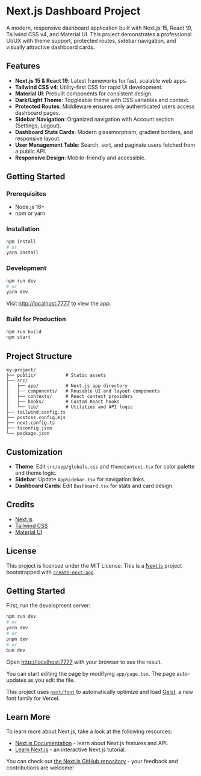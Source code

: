 # Next.js Dashboard Project

A modern, responsive dashboard application built with Next.js 15, React 19, Tailwind CSS v4, and Material UI. This project demonstrates a professional UI/UX with theme support, protected routes, sidebar navigation, and visually attractive dashboard cards.

## Features

- **Next.js 15 & React 19**: Latest frameworks for fast, scalable web apps.
- **Tailwind CSS v4**: Utility-first CSS for rapid UI development.
- **Material UI**: Prebuilt components for consistent design.
- **Dark/Light Theme**: Toggleable theme with CSS variables and context.
- **Protected Routes**: Middleware ensures only authenticated users access dashboard pages.
- **Sidebar Navigation**: Organized navigation with Account section (Settings, Logout).
- **Dashboard Stats Cards**: Modern glassmorphism, gradient borders, and responsive layout.
- **User Management Table**: Search, sort, and paginate users fetched from a public API.
- **Responsive Design**: Mobile-friendly and accessible.

## Getting Started

### Prerequisites
- Node.js 18+
- npm or yarn

### Installation
```bash
npm install
# or
yarn install
```

### Development
```bash
npm run dev
# or
yarn dev
```
Visit [http://localhost:7777](http://localhost:7777) to view the app.

### Build for Production
```bash
npm run build
npm start
```

## Project Structure
```
my-project/
├── public/           # Static assets
├── src/
│   ├── app/          # Next.js app directory
│   ├── components/   # Reusable UI and layout components
│   ├── contexts/     # React context providers
│   ├── hooks/        # Custom React hooks
│   └── lib/          # Utilities and API logic
├── tailwind.config.ts
├── postcss.config.mjs
├── next.config.ts
├── tsconfig.json
└── package.json
```

## Customization
- **Theme**: Edit `src/app/globals.css` and `ThemeContext.tsx` for color palette and theme logic.
- **Sidebar**: Update `AppSidebar.tsx` for navigation links.
- **Dashboard Cards**: Edit `Dashboard.tsx` for stats and card design.

## Credits
- [Next.js](https://nextjs.org/)
- [Tailwind CSS](https://tailwindcss.com/)
- [Material UI](https://mui.com/)

## License
This project is licensed under the MIT License.
This is a [Next.js](https://nextjs.org) project bootstrapped with [`create-next-app`](https://nextjs.org/docs/app/api-reference/cli/create-next-app).

## Getting Started

First, run the development server:

```bash
npm run dev
# or
yarn dev
# or
pnpm dev
# or
bun dev
```

Open [http://localhost:7777](http://localhost:7777) with your browser to see the result.

You can start editing the page by modifying `app/page.tsx`. The page auto-updates as you edit the file.

This project uses [`next/font`](https://nextjs.org/docs/app/building-your-application/optimizing/fonts) to automatically optimize and load [Geist](https://vercel.com/font), a new font family for Vercel.

## Learn More

To learn more about Next.js, take a look at the following resources:

- [Next.js Documentation](https://nextjs.org/docs) - learn about Next.js features and API.
- [Learn Next.js](https://nextjs.org/learn) - an interactive Next.js tutorial.

You can check out [the Next.js GitHub repository](https://github.com/vercel/next.js) - your feedback and contributions are welcome!
